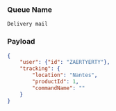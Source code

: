
### Queue Name
`Delivery mail`

### Payload

```json
{
    "user": {"id": "ZAERTYERTY"},
    "tracking": {
        "location": "Nantes",
        "productId": 1,
        "commandName": ""
    }
}
```